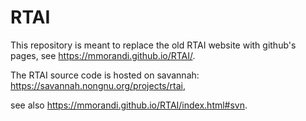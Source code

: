 # RTAI
This repository is meant to replace the old RTAI website with github's pages, see https://mmorandi.github.io/RTAI/.

The RTAI source code is hosted on savannah: https://savannah.nongnu.org/projects/rtai,

see also https://mmorandi.github.io/RTAI/index.html#svn.

